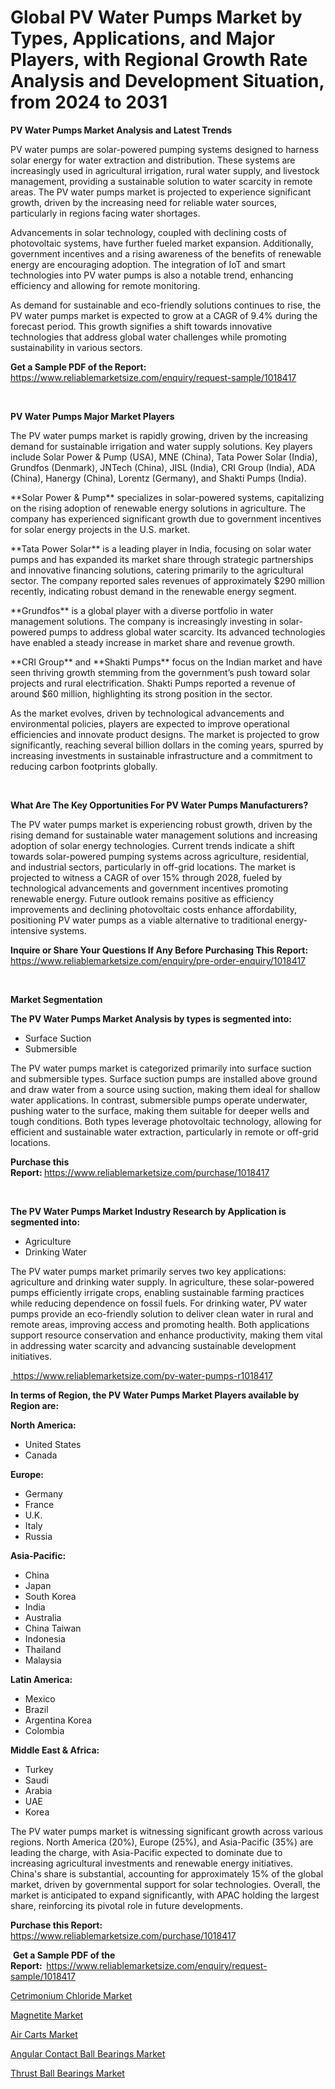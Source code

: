 <p><h1>Global PV Water Pumps Market by Types, Applications, and Major Players, with Regional Growth Rate Analysis and Development Situation, from 2024 to 2031</h1></p><p><strong>PV Water Pumps Market Analysis and Latest Trends</strong></p>
<p><p>PV water pumps are solar-powered pumping systems designed to harness solar energy for water extraction and distribution. These systems are increasingly used in agricultural irrigation, rural water supply, and livestock management, providing a sustainable solution to water scarcity in remote areas. The PV water pumps market is projected to experience significant growth, driven by the increasing need for reliable water sources, particularly in regions facing water shortages.</p><p>Advancements in solar technology, coupled with declining costs of photovoltaic systems, have further fueled market expansion. Additionally, government incentives and a rising awareness of the benefits of renewable energy are encouraging adoption. The integration of IoT and smart technologies into PV water pumps is also a notable trend, enhancing efficiency and allowing for remote monitoring.</p><p>As demand for sustainable and eco-friendly solutions continues to rise, the PV water pumps market is expected to grow at a CAGR of 9.4% during the forecast period. This growth signifies a shift towards innovative technologies that address global water challenges while promoting sustainability in various sectors.</p></p>
<p><strong>Get a Sample PDF of the Report:&nbsp;</strong> <a href="https://www.reliablemarketsize.com/enquiry/request-sample/1018417">https://www.reliablemarketsize.com/enquiry/request-sample/1018417</a></p>
<p>&nbsp;</p>
<p><strong>PV Water Pumps Major Market Players</strong></p>
<p><p>The PV water pumps market is rapidly growing, driven by the increasing demand for sustainable irrigation and water supply solutions. Key players include Solar Power & Pump (USA), MNE (China), Tata Power Solar (India), Grundfos (Denmark), JNTech (China), JISL (India), CRI Group (India), ADA (China), Hanergy (China), Lorentz (Germany), and Shakti Pumps (India).</p><p>**Solar Power & Pump** specializes in solar-powered systems, capitalizing on the rising adoption of renewable energy solutions in agriculture. The company has experienced significant growth due to government incentives for solar energy projects in the U.S. market.</p><p>**Tata Power Solar** is a leading player in India, focusing on solar water pumps and has expanded its market share through strategic partnerships and innovative financing solutions, catering primarily to the agricultural sector. The company reported sales revenues of approximately $290 million recently, indicating robust demand in the renewable energy segment.</p><p>**Grundfos** is a global player with a diverse portfolio in water management solutions. The company is increasingly investing in solar-powered pumps to address global water scarcity. Its advanced technologies have enabled a steady increase in market share and revenue growth.</p><p>**CRI Group** and **Shakti Pumps** focus on the Indian market and have seen thriving growth stemming from the government’s push toward solar projects and rural electrification. Shakti Pumps reported a revenue of around $60 million, highlighting its strong position in the sector.</p><p>As the market evolves, driven by technological advancements and environmental policies, players are expected to improve operational efficiencies and innovate product designs. The market is projected to grow significantly, reaching several billion dollars in the coming years, spurred by increasing investments in sustainable infrastructure and a commitment to reducing carbon footprints globally.</p></p>
<p>&nbsp;</p>
<p><strong>What Are The Key Opportunities For PV Water Pumps Manufacturers?</strong></p>
<p><p>The PV water pumps market is experiencing robust growth, driven by the rising demand for sustainable water management solutions and increasing adoption of solar energy technologies. Current trends indicate a shift towards solar-powered pumping systems across agriculture, residential, and industrial sectors, particularly in off-grid locations. The market is projected to witness a CAGR of over 15% through 2028, fueled by technological advancements and government incentives promoting renewable energy. Future outlook remains positive as efficiency improvements and declining photovoltaic costs enhance affordability, positioning PV water pumps as a viable alternative to traditional energy-intensive systems.</p></p>
<p><strong>Inquire or Share Your Questions If Any Before Purchasing This Report:</strong> <a href="https://www.reliablemarketsize.com/enquiry/pre-order-enquiry/1018417">https://www.reliablemarketsize.com/enquiry/pre-order-enquiry/1018417</a></p>
<p>&nbsp;</p>
<p><strong>Market Segmentation</strong></p>
<p><strong>The PV Water Pumps Market Analysis by types is segmented into:</strong></p>
<p><ul><li>Surface Suction</li><li>Submersible</li></ul></p>
<p><p>The PV water pumps market is categorized primarily into surface suction and submersible types. Surface suction pumps are installed above ground and draw water from a source using suction, making them ideal for shallow water applications. In contrast, submersible pumps operate underwater, pushing water to the surface, making them suitable for deeper wells and tough conditions. Both types leverage photovoltaic technology, allowing for efficient and sustainable water extraction, particularly in remote or off-grid locations.</p></p>
<p><strong>Purchase this Report:&nbsp;</strong><a href="https://www.reliablemarketsize.com/purchase/1018417">https://www.reliablemarketsize.com/purchase/1018417</a></p>
<p>&nbsp;</p>
<p><strong>The PV Water Pumps Market Industry Research by Application is segmented into:</strong></p>
<p><ul><li>Agriculture</li><li>Drinking Water</li></ul></p>
<p><p>The PV water pumps market primarily serves two key applications: agriculture and drinking water supply. In agriculture, these solar-powered pumps efficiently irrigate crops, enabling sustainable farming practices while reducing dependence on fossil fuels. For drinking water, PV water pumps provide an eco-friendly solution to deliver clean water in rural and remote areas, improving access and promoting health. Both applications support resource conservation and enhance productivity, making them vital in addressing water scarcity and advancing sustainable development initiatives.</p></p>
<p><a href="https://www.reliablemarketsize.com/pv-water-pumps-r1018417">&nbsp;https://www.reliablemarketsize.com/pv-water-pumps-r1018417</a></p>
<p><strong>In terms of Region, the PV Water Pumps Market Players available by Region are:</strong></p>
<p>
    <p> <strong> North America: </strong>
        <ul>
            <li>United States</li>
            <li>Canada</li>
        </ul>
        </p> 
    <p> <strong> Europe: </strong>
        <ul>
            <li>Germany</li>
            <li>France</li>
            <li>U.K.</li>
            <li>Italy</li>
            <li>Russia</li>
        </ul>
        </p> 
    <p> <strong> Asia-Pacific: </strong>
        <ul>
            <li>China</li>
            <li>Japan</li>
            <li>South Korea</li>
            <li>India</li>
            <li>Australia</li>
            <li>China Taiwan</li>
            <li>Indonesia</li>
            <li>Thailand</li>
            <li>Malaysia</li>
        </ul>
        </p> 
    <p> <strong> Latin America: </strong>
        <ul>
            <li>Mexico</li>
            <li>Brazil</li>
            <li>Argentina Korea</li>
            <li>Colombia</li>
        </ul>
        </p> 
    <p> <strong> Middle East & Africa: </strong>
        <ul>
            <li>Turkey</li>
            <li>Saudi</li>
            <li>Arabia</li>
            <li>UAE</li>
            <li>Korea</li>
        </ul>
    </p>
    </p>
<p><p>The PV water pumps market is witnessing significant growth across various regions. North America (20%), Europe (25%), and Asia-Pacific (35%) are leading the charge, with Asia-Pacific expected to dominate due to increasing agricultural investments and renewable energy initiatives. China's share is substantial, accounting for approximately 15% of the global market, driven by governmental support for solar technologies. Overall, the market is anticipated to expand significantly, with APAC holding the largest share, reinforcing its pivotal role in future developments.</p></p>
<p><strong>Purchase this Report: </strong><a href="https://www.reliablemarketsize.com/purchase/1018417">https://www.reliablemarketsize.com/purchase/1018417</a></p>
<p>&nbsp;<strong>Get a Sample PDF of the Report:&nbsp;&nbsp;</strong><a href="https://www.reliablemarketsize.com/enquiry/request-sample/1018417">https://www.reliablemarketsize.com/enquiry/request-sample/1018417</a></p>
<p><strong></strong></p>
<p><p><a href="https://issuu.com/reportprime-2/docs/cetrimonium-chloride-market-size-20_559a5c557e465a">Cetrimonium Chloride Market</a></p><p><a href="https://issuu.com/reportprime-2/docs/magnetite-market-size-2030.pptx_40d0b5a72c68ed">Magnetite Market</a></p><p><a href="https://www.linkedin.com/pulse/air-carts-market-overview-regional-outlook-competitive-l4hsf?trackingId=%2Bn8KwQDCTjecgjNFkL%2FmFg%3D%3D">Air Carts Market</a></p><p><a href="https://medium.com/@demitrywow/the-angular-contact-ball-bearings-market-insights-report-offers-an-in-depth-and-thorough-analysis-5a45795fa306">Angular Contact Ball Bearings Market</a></p><p><a href="https://medium.com/@demitrywow/the-thrust-ball-bearings-market-research-report-provides-an-in-depth-and-up-to-date-analysis-of-b2839c25b2ea">Thrust Ball Bearings Market</a></p></p>
